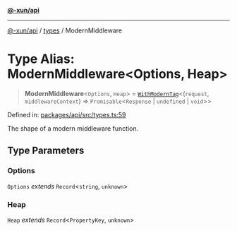 [**@-xun/api**](../../README.md)

***

[@-xun/api](../../README.md) / [types](../README.md) / ModernMiddleware

# Type Alias: ModernMiddleware\<Options, Heap\>

> **ModernMiddleware**\<`Options`, `Heap`\> = [`WithModernTag`](WithModernTag.md)\<(`request`, `middlewareContext`) => `Promisable`\<`Response` \| `undefined` \| `void`\>\>

Defined in: [packages/api/src/types.ts:59](https://github.com/Xunnamius/api-utils/blob/e344f26c2c71ff2ab26a4bf6ee6f0fc1cb9a441b/packages/api/src/types.ts#L59)

The shape of a modern middleware function.

## Type Parameters

### Options

`Options` *extends* `Record`\<`string`, `unknown`\>

### Heap

`Heap` *extends* `Record`\<`PropertyKey`, `unknown`\>

